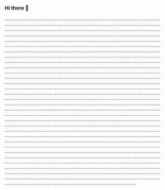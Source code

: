 ### Hi there 👋

.............................................................................................................................................................................................................................................................................................................................................................................................................................................................................................................................................................................................................................................................................................................................................................................................................................................................................................................................................................................................................................................................................................................................................................................................................................................................................................................................................................................................................................................................................................................................................................................................................................................................................................................................................................................................................................................................................................................................................................................................................................................................................................................................................................................................................................................................................................................................................................................................................................................................................................................................................................................................................................................................................................................................................................................................................................................................................................................................................................................................................................................................................................................................................................................................................................................................................................................................................................................................................................................................................................................................................................................................................................................................................................................................................................................................................................................................................................................................................................................................................................................................................................................